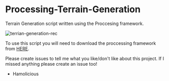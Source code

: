 # Processing-Terrain-Generation
Terrain Generation script written using the Proccesing framework. 

<img src="https://i.ibb.co/sqTnSLq/terrian-generation-rec.gif" alt="terrian-generation-rec" border="0">

To use this script you will need to download the proccessing framework from <a target="blank" href="https://processing.org/">HERE</a>.

Please create issues to tell me what you like/don't like about this project.
If I missed anything please create an issue too!

 - Hamolicious
